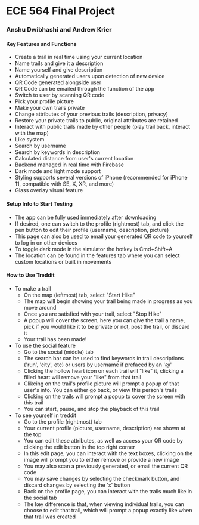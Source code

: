#  ECE 564 Final Project

### Anshu Dwibhashi and Andrew Krier

#### Key Features and Functions

* Create a trail in real time using your current location
* Name trails and give it a description
* Name yourself and give description
* Automatically generated users upon detection of new device
* QR Code generated alongside user
* QR Code can be emailed through the function of the app
* Switch to user by scanning QR code
* Pick your profile picture
* Make your own trails private 
* Change attributes of your previous trails (description, privacy)
* Restore your private trails to public, original attributes are retained
* Interact with public trails made by other people (play trail back, interact with the map)
* Like system 
* Search by username
* Search by keywords in description
* Calculated distance from user's current location
* Backend managed in real time with Firebase
* Dark mode and light mode support
* Styling supports several versions of iPhone (recommended for iPhone 11, compatible with SE, X, XR, and more)
* Glass overlay visual feature

#### Setup Info to Start Testing

* The app can be fully used immediately after downloading
* If desired, one can switch to the profile (rightmost) tab, and click the pen button to edit their profile (username, description, picture)
* This page can also be used to email your generated QR code to yourself to log in on other devices
* To toggle dark mode in the simulator the hotkey is Cmd+Shift+A
* The location can be found in the features tab where you can select custom locations or built in movements

#### How to Use Treddit
* To make a trail
    * On the map (leftmost) tab, select "Start Hike"
    * The map will begin showing your trail being made in progress as you move around
    * Once you are satisfied with your trail, select "Stop Hike"
    * A popup will cover the screen, here you can give the trail a name, pick if you would like it to be private or not, post the trail, or discard it
    * Your trail has been made!
* To use the social feature
    * Go to the social (middle) tab
    * The search bar can be used to find keywords in trail descriptions ('run', 'city', etc) or users by username if prefaced by an '@'
    * Clicking the hollow heart icon on each trail will "like" it, clicking a filled heart will remove your "like" from that trail
    * Clikcing on the trail's profile picture will prompt a popup of that user's info. You can either go back, or view this person's trails
    * Clicking on the trails will prompt a popup to cover the screen with this trail
    * You can start, pause, and stop the playback of this trail
* To see yourself in treddit
    * Go to the profile (rightmost) tab
    * Your current profile (picture, username, description) are shown at the top
    * You can edit these attributes, as well as access your QR code by clicking the edit button in the top right corner
    * In this edit page, you can interact with the text boxes, clicking on the image will prompt you to either remove or provide a new image
    * You may also scan a previously generated, or email the current QR code
    * You may save changes by selecting the checkmark button, and discard changes by selecting the 'x' button
    * Back on the profile page, you can interact with the trails much like in the social tab
    * The key difference is that, when viewing individual trails, you can choose to edit that trail, which will prompt a popup exactly like when that trail was created

